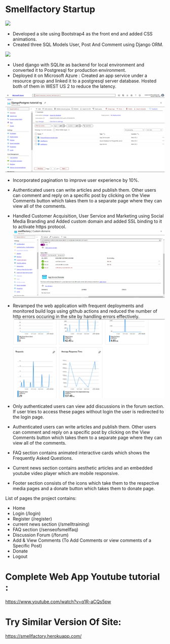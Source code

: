 # Smellfactory Startup

 
 
 ![](readmegifs/Project.gif)



 -  Developed a site using Bootstrap4 as the front end and added CSS animations.
  -   Created three SQL Models User, Post And Comment using Django ORM.
     
 ![](readmegifs/shot1.png)
  -   Used django with SQLite as backend for local environment and converted it to Postgresql for production environment. 
  -   Deployed it on Microsoft Azure : Created an app service under a resource group and linked it to a postgresql server database. Hosted both of them in WEST US 2 to reduce the latency. 
   
 ![](readmegifs/shot2.png)
  -  Incorporated pagination to improve user experience by 10\%.
  -   Authenticated users can write articles and publish them. Other users can comment and reply on a specific post by clicking on the View Comments button which takes them to a separate page where they can view all of the comments.
  -  Handled Customer Acquisition, User Service and Marketing using Social Media Branding and Added custom domain and added SSL binding to it to activate https protocol.
  ![](readmegifs/shot3.png)
   -   Revamped the web application with frequent deployments and monitored build logs using github actions and reduced the number of http errors occuring in the site by handling errors effectively. 
   ![](readmegifs/shot4.png)
  -  Only authenticated users can view add discussions in the forum section. If user tries to access these pages without login the user is redirected to the login page. 
  -   Authenticated users can write articles and publish them. Other users can comment and reply on a specific post by clicking on the View Comments button which takes them to a separate page where they can view all of the comments.

  -   FAQ section contains animated interactive cards which shows the Frequently Asked Questions.

  -   Current news section contains aesthetic articles and an embedded youtube video player which are mobile responsive.

  -   Footer section consists of the icons which take them to the respective media pages and a donate button which takes them to donate page.
 




List of pages the project contains:

  - Home
  - Login (/login)
  - Register (/register)
  - current news section (/smelltraining)
  - FAQ section (/senseofsmellfaq)
  - Discussion Forum (/forum)
  - Add & View Comments (To Add Comments or view comments of a Specific Post)
  - Donate
  - Logout


# Complete Web App Youtube tutorial : <br>
https://www.youtube.com/watch?v=q1R-aCQs5pw


# Try Similar Version Of Site: <br>
https://smellfactory.herokuapp.com/



